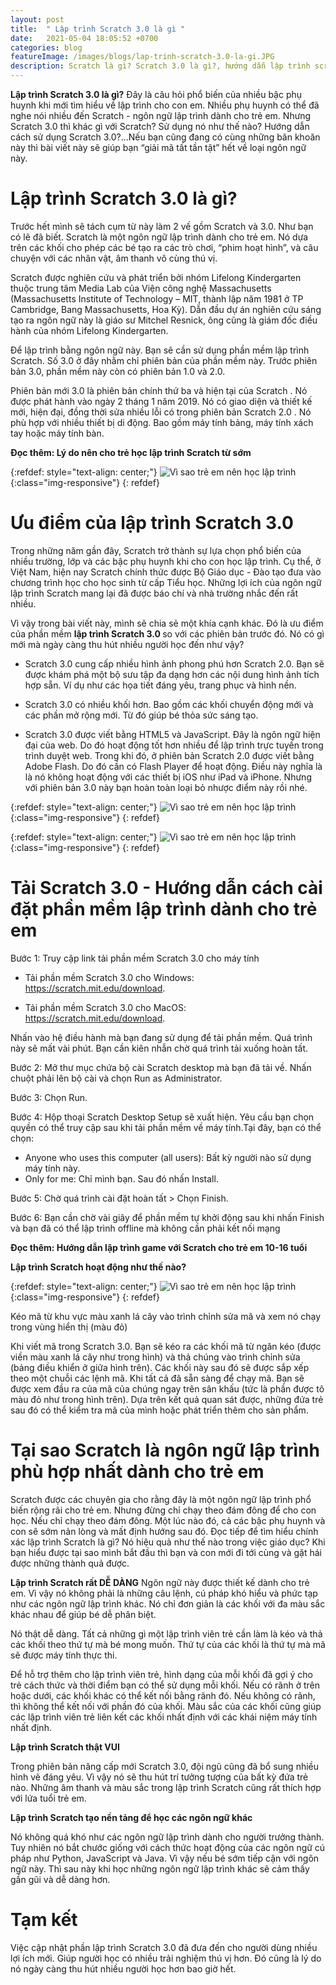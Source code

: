 ```yaml
---
layout: post
title:  " Lập trình Scratch 3.0 là gì "
date:   2021-05-04 18:05:52 +0700
categories: blog
featureImage: /images/blogs/lap-trinh-scratch-3.0-la-gi.JPG
description: Scratch là gì? Scratch 3.0 là gì?, hướng dẫn lập trình scratch 3.0, lập trình scratch tiểu học,lập trình game scratch 3.0, lập trình scratch 3.0 download,hướng dẫn học scratch 3.0
---
```


<b>Lập trình Scratch 3.0 là gì?</b> Đây là câu hỏi phổ biến của nhiều bậc phụ huynh khi mới tìm hiểu về lập trình cho con em. 
Nhiều phụ huynh có thể đã nghe nói nhiều đến Scratch - ngôn ngữ lập trình dành cho trẻ em. Nhưng Scratch 3.0 thì khác gì với Scratch? Sử dụng nó như thế nào? Hướng dẫn cách sử dụng Scratch 3.0?...Nếu bạn cũng đang có cùng những băn khoăn này thì bài viết này sẽ giúp bạn “giải mã tất tần tật” hết về loại ngôn ngữ này.


# **Lập trình Scratch 3.0 là gì?**

Trước hết mình sẽ tách cụm từ này làm 2 vế gồm Scratch và 3.0. Như bạn có lẽ đã biết. Scratch là một ngôn ngữ lập trình dành cho trẻ em. Nó dựa trên các khối cho phép các bé tạo ra các trò chơi, “phim hoạt hình”, và câu chuyện với các nhân vật, âm thanh vô cùng thú vị. 

Scratch được nghiên cứu và phát triển bởi nhóm Lifelong Kindergarten thuộc trung tâm Media Lab của Viện công nghệ Massachusetts (Massachusetts Institute of Technology – MIT, thành lập năm 1981 ở TP Cambridge, Bang Massachusetts, Hoa Kỳ). Dẫn đầu dự án nghiên cứu sáng tạo ra ngôn ngữ này là giáo sư Mitchel Resnick, ông cũng là giám đốc điều hành của nhóm Lifelong Kindergarten.

Để lập trình bằng ngôn ngữ này. Bạn sẽ cần sử dụng phần mềm lập trình Scratch. Số 3.0 ở đây nhằm chỉ phiên bản của phần mềm này. Trước phiên bản 3.0, phần mềm này còn có phiên bản 1.0 và 2.0. 

Phiên bản mới 3.0 là phiên bản chính thứ ba và hiện tại của Scratch . Nó được phát hành vào ngày 2 tháng 1 năm 2019. Nó có giao diện và thiết kế mới, hiện đại, đồng thời sửa nhiều lỗi có trong phiên bản Scratch 2.0 . Nó phù hợp với nhiều thiết bị di động. Bao gồm máy tính bảng, máy tính xách tay hoặc máy tính bàn.

<b>Đọc thêm: Lý do nên cho trẻ học lập trình Scratch từ sớm</b>

{:refdef: style="text-align: center;"}
![Vì sao trẻ em nên học lập trình  ](/images/blogs/cac-khoi-trong-scratch3.0.png){:class="img-responsive"}
{: refdef}

# **Ưu điểm của lập trình Scratch 3.0**

Trong những năm gần đây, Scratch trở thành sự lựa chọn phổ biến của nhiều trường, lớp và các bậc phụ huynh khi cho con học lập trình. Cụ thể, ở Việt Nam, hiện nay Scratch chính thức được Bộ Giáo dục - Đào tạo đưa vào chương trình học cho học sinh từ cấp Tiểu học. Những lợi ích của ngôn ngữ lập trình Scratch mang lại đã được báo chí và nhà trường nhắc đến rất nhiều.

Vì vậy trong bài viết này, mình sẽ chia sẻ một khía cạnh khác. Đó là ưu điểm của phần mềm <b>lập trình Scratch 3.0 </b> so với các phiên bản trước đó. Nó có gì mới mà ngày càng thu hút nhiều người học đến như vậy?

- Scratch 3.0 cung cấp nhiều hình ảnh phong phú hơn Scratch 2.0. Bạn sẽ được khám phá một bộ sưu tập đa dạng hơn các nội dung hình ảnh tích hợp sẵn. Ví dụ như các họa tiết đáng yêu, trang phục và hình nền.

- Scratch 3.0 có nhiều khối hơn. Bao gồm các khối chuyển động mới và các phần mở rộng mới. Từ đó giúp bé thỏa sức sáng tạo.

- Scratch 3.0 được viết bằng HTML5 và JavaScript. Đây là ngôn ngữ hiện đại của web. Do đó hoạt động tốt hơn nhiều để lập trình trực tuyến trong trình duyệt web. Trong khi đó, ở phiên bản Scratch 2.0 được viết bằng Adobe Flash. Do đó cần có Flash Player để hoạt động. Điều này nghĩa là là nó không hoạt động với các thiết bị iOS như iPad và iPhone. Nhưng với phiên bản 3.0 này bạn hoàn toàn loại bỏ nhược điểm này rồi nhé.

{:refdef: style="text-align: center;"}
![Vì sao trẻ em nên học lập trình  ](/images/blogs/vi-du-minh-hoa-cac-khoi-trong-scratch3.0.png){:class="img-responsive"}
{: refdef}


{:refdef: style="text-align: center;"}
![Vì sao trẻ em nên học lập trình  ](/images/blogs/cac-tien-ich-mo-rong-trong-scratch-3.0.png){:class="img-responsive"}
{: refdef}

# **Tải Scratch 3.0 - Hướng dẫn cách cài đặt phần mềm lập trình dành cho trẻ em**

Bước 1: Truy cập link tải phần mềm Scratch 3.0 cho máy tính

- Tải phần mềm Scratch 3.0 cho Windows:  https://scratch.mit.edu/download.

- Tải phần mềm Scratch 3.0 cho MacOS: https://scratch.mit.edu/download.

Nhấn vào hệ điều hành mà bạn đang sử dụng để tải phần mềm. Quá trình này sẽ mất vài phút. Bạn cần kiên nhẫn chờ quá trình tải xuống hoàn tất.


Bước 2: Mở thư mục chứa bộ cài Scratch desktop mà bạn đã tải về. Nhấn chuột phải lên bộ cài và chọn Run as Administrator.

Bước 3: Chọn Run.

Bước 4: Hộp thoại Scratch Desktop Setup sẽ xuất hiện. Yêu cầu bạn chọn quyền có thể truy cập sau khi tải phần mềm về máy tính.Tại đây, bạn có thể chọn:

- Anyone who uses this computer (all users): Bất kỳ người nào sử dụng máy tính này.
- Only for me: Chỉ mình bạn. Sau đó nhấn Install.

Bước 5: Chờ quá trình cài đặt hoàn tất > Chọn Finish.

Bước 6: Bạn cần chờ vài giây để phần mềm tự khởi động sau khi nhấn Finish và bạn đã có thể lập trình offline mà không cần phải kết nối mạng

<b>Đọc thêm: Hướng dẫn lập trình game với Scratch cho trẻ em 10-16 tuổi</b>

<b>Lập trình Scratch hoạt động như thế nào?</b>

{:refdef: style="text-align: center;"}
![Vì sao trẻ em nên học lập trình  ](/images/blogs/lap-trinh-scratch-hoat-dong-nhu-the-nao.png){:class="img-responsive"}
{: refdef}

Kéo mã từ khu vực màu xanh lá cây vào trình chỉnh sửa mã và xem nó chạy trong vùng hiển thị (màu đỏ)

Khi viết mã trong Scratch 3.0. Bạn sẽ kéo ra các khối mã từ ngăn kéo (được viền màu xanh lá cây như trong hình) và thả chúng vào trình chỉnh sửa (bảng điều khiển ở giữa hình trên). Các khối này sau đó sẽ được sắp xếp theo một chuỗi các lệnh mã. Khi tất cả đã sẵn sàng để chạy mã. Bạn sẽ được xem đầu ra của mã của chúng ngay trên sân khấu (tức là phần được tô màu đỏ như trong hình trên). Dựa trên kết quả quan sát được, những đứa trẻ sau đó có thể kiểm tra mã của mình hoặc phát triển thêm cho sản phẩm.


# **Tại sao Scratch là ngôn ngữ lập trình phù hợp nhất dành cho trẻ em**

Scratch được các chuyên gia cho rằng đây là một ngôn ngữ lập trình phổ biến rộng rãi cho trẻ em. Nhưng đừng chỉ chạy theo đám đông để cho con học. Nếu chỉ chạy theo đám đông. Một lúc nào đó, cả các bậc phụ huynh và con sẽ sớm nản lòng và mất định hướng sau đó. Đọc tiếp để tìm hiểu chính xác lập trình Scratch là gì? Nó hiệu quả như thế nào trong việc giáo dục? Khi bạn hiểu được tại sao mình bắt đầu thì bạn và con mới đi tới cùng và gặt hái được những thành quả được.

<b>Lập trình Scratch rất DỄ DÀNG</b>
Ngôn ngữ này được thiết kế dành cho trẻ em. Vì vậy nó không phải là những câu lệnh, cú pháp khó hiểu và phức tạp như các ngôn ngữ lập trình khác. Nó chỉ đơn giản là các khối với đa màu sắc khác nhau để giúp bé dễ phân biệt. 

Nó thật dễ dàng. Tất cả những gì một lập trình viên trẻ cần làm là kéo và thả các khối theo thứ tự mà bé mong muốn. Thứ tự của các khối là thứ tự mà mã sẽ được máy tính thực thi. 

Để hỗ trợ thêm cho lập trình viên trẻ, hình dạng của mỗi khối đã gợi ý cho trẻ cách thức và thời điểm bạn có thể sử dụng mỗi khối. Nếu có rãnh ở trên hoặc dưới, các khối khác có thể kết nối bằng rãnh đó. Nếu không có rãnh, thì không thể kết nối với phần đó của khối. Màu sắc của các khối cũng giúp các lập trình viên trẻ liên kết các khối nhất định với các khái niệm máy tính nhất định.

<b>Lập trình Scratch thật VUI</b>

Trong phiên bản nâng cấp mới Scratch 3.0, đội ngũ cũng đã bổ sung nhiều hình vẽ đáng yêu. Vì vậy nó sẽ thu hút trí tưởng tượng của bất kỳ đứa trẻ nào. Những âm thanh và màu sắc trong lập trình Scratch cũng rất thích hợp với lứa tuổi trẻ em.

<b>Lập trình Scratch tạo nền tảng để học các ngôn ngữ khác</b>

Nó không quá khó như các ngôn ngữ lập trình dành cho người trưởng thành. Tuy nhiên nó bắt chước giống với cách thức hoạt động của các ngôn ngữ cú pháp như Python, JavaScript và Java. Vì vậy nếu bé sớm tiếp cận với ngôn ngữ này. Thì sau này khi học những ngôn ngữ lập trình khác sẽ cảm thấy gần gũi và dễ dàng hơn.

# **Tạm kết**

Việc cập nhật phần lập trình Scratch 3.0 đã đưa đến cho người dùng nhiều lợi ích mới. Giúp người học có nhiều trải nghiệm thú vị hơn. Đó cũng là lý do nó ngày càng thu hút nhiều người học hơn bao giờ hết. 



